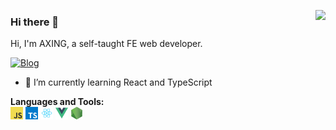 <a href="https://github.com/WinterChenS"><img align='right' src="https://github-readme-stats.vercel.app/api?username=AshinLee&show_icons=true"></a>

### Hi there 👋

Hi, I'm AXING, a self-taught FE web developer.

[![Blog](https://img.shields.io/badge/blog.AXING-%20-yellow?logo=bloglovin)](https://geeklee.cn/)

- 🌱 I’m currently learning React and TypeScript


**Languages and Tools:**  
<code><img height="20" src="https://raw.githubusercontent.com/github/explore/80688e429a7d4ef2fca1e82350fe8e3517d3494d/topics/javascript/javascript.png"></code>
<code><img height="20" src="https://raw.githubusercontent.com/github/explore/80688e429a7d4ef2fca1e82350fe8e3517d3494d/topics/typescript/typescript.png"></code>
<code><img height="20" src="https://raw.githubusercontent.com/github/explore/80688e429a7d4ef2fca1e82350fe8e3517d3494d/topics/react/react.png"></code>
<code><img height="20" src="https://raw.githubusercontent.com/github/explore/80688e429a7d4ef2fca1e82350fe8e3517d3494d/topics/vue/vue.png"></code>
<code><img height="20" src="https://raw.githubusercontent.com/github/explore/80688e429a7d4ef2fca1e82350fe8e3517d3494d/topics/nodejs/nodejs.png"></code>    
